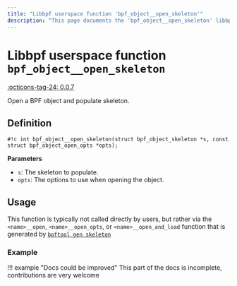 ```yaml
---
title: "Libbpf userspace function 'bpf_object__open_skeleton'"
description: "This page documents the 'bpf_object__open_skeleton' libbpf userspace function, including its definition, usage, and examples."
---
```

# Libbpf userspace function `bpf_object__open_skeleton`

<!-- [LIBBPF_TAG] -->
[:octicons-tag-24: 0.0.7](https://github.com/libbpf/libbpf/releases/tag/v0.0.7)
<!-- [/LIBBPF_TAG] -->

Open a BPF object and populate skeleton.

## Definition

`#!c int bpf_object__open_skeleton(struct bpf_object_skeleton *s, const struct bpf_object_open_opts *opts);`

**Parameters**

- `s`: The skeleton to populate.
- `opts`: The options to use when opening the object.

## Usage

This function is typically not called directly by users, but rather via the `<name>__open`, `<name>__open_opts`, or `<name>__open_and_load` function that is generated by [`bpftool gen skeleton`](https://github.com/libbpf/bpftool/blob/main/docs/bpftool-gen.rst)

### Example

!!! example "Docs could be improved"
    This part of the docs is incomplete, contributions are very welcome
